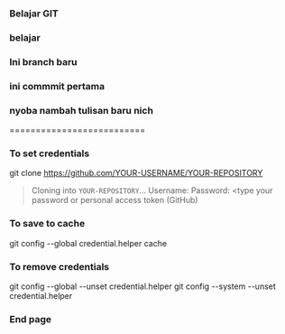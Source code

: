 ### Belajar GIT
### belajar

### Ini branch baru

### ini commmit pertama
### nyoba nambah tulisan baru nich
==========================

### To set credentials
git clone https://github.com/YOUR-USERNAME/YOUR-REPOSITORY
> Cloning into `YOUR-REPOSITORY`...
Username: <type your username>
Password: <type your password or personal access token (GitHub)


### To save to cache
git config --global credential.helper cache


### To remove credentials 
git config --global --unset credential.helper
git config --system --unset credential.helper


### End page
